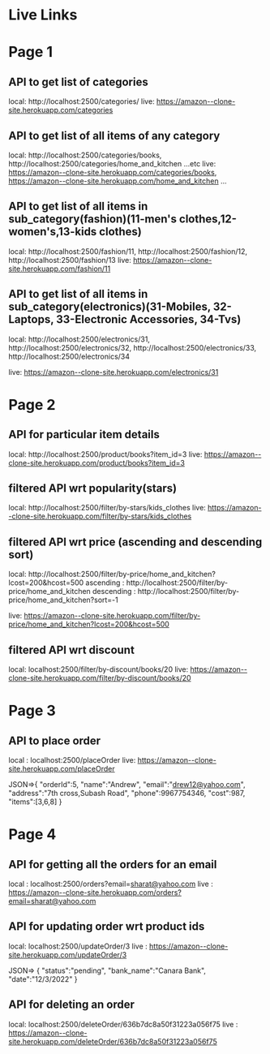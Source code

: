 # Live Links

# Page 1

## API to get list of categories

local: http://localhost:2500/categories/
live: https://amazon--clone-site.herokuapp.com/categories

## API to get list of all items of any category

local: http://localhost:2500/categories/books, http://localhost:2500/categories/home_and_kitchen ...etc
live: https://amazon--clone-site.herokuapp.com/categories/books, https://amazon--clone-site.herokuapp.com/home_and_kitchen ...

## API to get list of all items in sub_category(fashion)(11-men's clothes,12-women's,13-kids clothes)

local: http://localhost:2500/fashion/11, http://localhost:2500/fashion/12, http://localhost:2500/fashion/13
live: https://amazon--clone-site.herokuapp.com/fashion/11

## API to get list of all items in sub_category(electronics)(31-Mobiles, 32-Laptops, 33-Electronic Accessories, 34-Tvs)

local: http://localhost:2500/electronics/31, http://localhost:2500/electronics/32, http://localhost:2500/electronics/33, http://localhost:2500/electronics/34

live: https://amazon--clone-site.herokuapp.com/electronics/31

# Page 2

## API for particular item details

local: http://localhost:2500/product/books?item_id=3
live: https://amazon--clone-site.herokuapp.com/product/books?item_id=3

## filtered API wrt popularity(stars)

local: http://localhost:2500/filter/by-stars/kids_clothes
live: https://amazon--clone-site.herokuapp.com/filter/by-stars/kids_clothes 

## filtered API wrt price (ascending and descending sort)

local: http://localhost:2500/filter/by-price/home_and_kitchen?lcost=200&hcost=500
ascending : http://localhost:2500/filter/by-price/home_and_kitchen
descending : http://localhost:2500/filter/by-price/home_and_kitchen?sort=-1

live: https://amazon--clone-site.herokuapp.com/filter/by-price/home_and_kitchen?lcost=200&hcost=500

## filtered API wrt discount

local: localhost:2500/filter/by-discount/books/20
live: https://amazon--clone-site.herokuapp.com/filter/by-discount/books/20

# Page 3

## API to place order

local : localhost:2500/placeOrder
live: https://amazon--clone-site.herokuapp.com/placeOrder

JSON=>{
"orderId":5,
"name":"Andrew",
"email":"drew12@yahoo.com",
"address":"7th cross,Subash Road",
"phone":9967754346,
"cost":987,
"items":[3,6,8]
}

# Page 4

## API for getting all the orders for an email

local : localhost:2500/orders?email=sharat@yahoo.com
live : https://amazon--clone-site.herokuapp.com/orders?email=sharat@yahoo.com
 
## API for updating order wrt product ids

local: localhost:2500/updateOrder/3
live : https://amazon--clone-site.herokuapp.com/updateOrder/3

JSON=> {
"status":"pending",
"bank_name":"Canara Bank",
"date":"12/3/2022"
}

## API for deleting an order
local: localhost:2500/deleteOrder/636b7dc8a50f31223a056f75
live : https://amazon--clone-site.herokuapp.com/deleteOrder/636b7dc8a50f31223a056f75